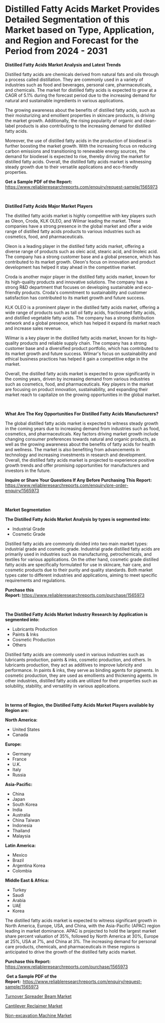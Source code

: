 <p><h1>Distilled Fatty Acids Market Provides Detailed Segmentation of this Market based on Type, Application, and Region and Forecast for the Period from 2024 - 2031</h1></p><p><strong>Distilled Fatty Acids Market Analysis and Latest Trends</strong></p>
<p><p>Distilled fatty acids are chemicals derived from natural fats and oils through a process called distillation. They are commonly used in a variety of industries such as food and beverages, personal care, pharmaceuticals, and chemicals. The market for distilled fatty acids is expected to grow at a CAGR of 5.1% during the forecast period due to the increasing demand for natural and sustainable ingredients in various applications. </p><p>The growing awareness about the benefits of distilled fatty acids, such as their moisturizing and emollient properties in skincare products, is driving the market growth. Additionally, the rising popularity of organic and clean-label products is also contributing to the increasing demand for distilled fatty acids. </p><p>Moreover, the use of distilled fatty acids in the production of biodiesel is further boosting the market growth. With the increasing focus on reducing carbon emissions and transitioning to renewable energy sources, the demand for biodiesel is expected to rise, thereby driving the market for distilled fatty acids. Overall, the distilled fatty acids market is witnessing steady growth due to their versatile applications and eco-friendly properties.</p></p>
<p><strong>Get a Sample PDF of the Report:&nbsp;</strong> <a href="https://www.reliableresearchreports.com/enquiry/request-sample/1565973">https://www.reliableresearchreports.com/enquiry/request-sample/1565973</a></p>
<p>&nbsp;</p>
<p><strong>Distilled Fatty Acids Major Market Players</strong></p>
<p><p>The distilled fatty acids market is highly competitive with key players such as Oleon, Croda, KLK OLEO, and Wilmar leading the market. These companies have a strong presence in the global market and offer a wide range of distilled fatty acids products to various industries such as cosmetics, food, and pharmaceuticals.</p><p>Oleon is a leading player in the distilled fatty acids market, offering a diverse range of products such as oleic acid, stearic acid, and linoleic acid. The company has a strong customer base and a global presence, which has contributed to its market growth. Oleon's focus on innovation and product development has helped it stay ahead in the competitive market.</p><p>Croda is another major player in the distilled fatty acids market, known for its high-quality products and innovative solutions. The company has a strong R&D department that focuses on developing sustainable and eco-friendly products. Croda's commitment to sustainability and customer satisfaction has contributed to its market growth and future success.</p><p>KLK OLEO is a prominent player in the distilled fatty acids market, offering a wide range of products such as tall oil fatty acids, fractionated fatty acids, and distilled vegetable fatty acids. The company has a strong distribution network and a global presence, which has helped it expand its market reach and increase sales revenue.</p><p>Wilmar is a key player in the distilled fatty acids market, known for its high-quality products and reliable supply chain. The company has a strong customer base and a diversified product portfolio, which has contributed to its market growth and future success. Wilmar's focus on sustainability and ethical business practices has helped it gain a competitive edge in the market.</p><p>Overall, the distilled fatty acids market is expected to grow significantly in the coming years, driven by increasing demand from various industries such as cosmetics, food, and pharmaceuticals. Key players in the market are focusing on product innovation, sustainability, and expanding their market reach to capitalize on the growing opportunities in the global market.</p></p>
<p>&nbsp;</p>
<p><strong>What Are The Key Opportunities For Distilled Fatty Acids Manufacturers?</strong></p>
<p><p>The global distilled fatty acids market is expected to witness steady growth in the coming years due to increasing demand from industries such as food, cosmetics, and pharmaceuticals. Key factors driving market growth include changing consumer preferences towards natural and organic products, as well as the growing awareness about the benefits of fatty acids for health and wellness. The market is also benefiting from advancements in technology and increasing investments in research and development. Overall, the distilled fatty acids market is projected to experience positive growth trends and offer promising opportunities for manufacturers and investors in the future.</p></p>
<p><strong>Inquire or Share Your Questions If Any Before Purchasing This Report:</strong> <a href="https://www.reliableresearchreports.com/enquiry/pre-order-enquiry/1565973">https://www.reliableresearchreports.com/enquiry/pre-order-enquiry/1565973</a></p>
<p>&nbsp;</p>
<p><strong>Market Segmentation</strong></p>
<p><strong>The Distilled Fatty Acids Market Analysis by types is segmented into:</strong></p>
<p><ul><li>Industrial Grade</li><li>Cosmetic Grade</li></ul></p>
<p><p>Distilled fatty acids are commonly divided into two main market types: industrial grade and cosmetic grade. Industrial grade distilled fatty acids are primarily used in industries such as manufacturing, petrochemicals, and textiles for various applications. On the other hand, cosmetic grade distilled fatty acids are specifically formulated for use in skincare, hair care, and cosmetic products due to their purity and quality standards. Both market types cater to different industries and applications, aiming to meet specific requirements and regulations.</p></p>
<p><strong>Purchase this Report:&nbsp;</strong><a href="https://www.reliableresearchreports.com/purchase/1565973">https://www.reliableresearchreports.com/purchase/1565973</a></p>
<p>&nbsp;</p>
<p><strong>The Distilled Fatty Acids Market Industry Research by Application is segmented into:</strong></p>
<p><ul><li>Lubricants Production</li><li>Paints & Inks</li><li>Cosmetic Production</li><li>Others</li></ul></p>
<p><p>Distilled fatty acids are commonly used in various industries such as lubricants production, paints & inks, cosmetic production, and others. In lubricants production, they act as additives to improve lubricity and performance. In paints & inks, they serve as binding agents for pigments. In cosmetic production, they are used as emollients and thickening agents. In other industries, distilled fatty acids are utilized for their properties such as solubility, stability, and versatility in various applications.</p></p>
<p>&nbsp;</p>
<p><strong>In terms of Region, the Distilled Fatty Acids Market Players available by Region are:</strong></p>
<p>
    <p> <strong> North America: </strong>
        <ul>
            <li>United States</li>
            <li>Canada</li>
        </ul>
        </p> 
    <p> <strong> Europe: </strong>
        <ul>
            <li>Germany</li>
            <li>France</li>
            <li>U.K.</li>
            <li>Italy</li>
            <li>Russia</li>
        </ul>
        </p> 
    <p> <strong> Asia-Pacific: </strong>
        <ul>
            <li>China</li>
            <li>Japan</li>
            <li>South Korea</li>
            <li>India</li>
            <li>Australia</li>
            <li>China Taiwan</li>
            <li>Indonesia</li>
            <li>Thailand</li>
            <li>Malaysia</li>
        </ul>
        </p> 
    <p> <strong> Latin America: </strong>
        <ul>
            <li>Mexico</li>
            <li>Brazil</li>
            <li>Argentina Korea</li>
            <li>Colombia</li>
        </ul>
        </p> 
    <p> <strong> Middle East & Africa: </strong>
        <ul>
            <li>Turkey</li>
            <li>Saudi</li>
            <li>Arabia</li>
            <li>UAE</li>
            <li>Korea</li>
        </ul>
    </p>
    </p>
<p><p>The distilled fatty acids market is expected to witness significant growth in North America, Europe, USA, and China, with the Asia-Pacific (APAC) region leading in market dominance. APAC is projected to hold the largest market share percent valuation of 35%, followed by North America at 30%, Europe at 25%, USA at 7%, and China at 3%. The increasing demand for personal care products, chemicals, and pharmaceuticals in these regions is anticipated to drive the growth of the distilled fatty acids market.</p></p>
<p><strong>Purchase this Report: </strong><a href="https://www.reliableresearchreports.com/purchase/1565973">https://www.reliableresearchreports.com/purchase/1565973</a></p>
<p>&nbsp;<strong>Get a Sample PDF of the Report:&nbsp;&nbsp;</strong><a href="https://www.reliableresearchreports.com/enquiry/request-sample/1565973">https://www.reliableresearchreports.com/enquiry/request-sample/1565973</a></p>
<p><strong></strong></p>
<p><p><a href="https://view.publitas.com/reportprime-1/turnover-spreader-beam-market-size-market-trends-and-growth-outlook-forecasted-for-period-from-2023-to-2030/">Turnover Spreader Beam Market</a></p><p><a href="https://view.publitas.com/reportprime-1/cantilever-reclaimer-market-provides-detailed-segmentation-of-this-market-based-on-type-application-and-region-and-forecast-for-the-period-from-2023-2030/">Cantilever Reclaimer Market</a></p><p><a href="https://view.publitas.com/reportprime-1/non-excavation-machine-market-furnish-information-about-market-size-market-share-market-dynamics-and-projections-spanning-from-2023-to-2030/">Non-excavation Machine Market</a></p></p>